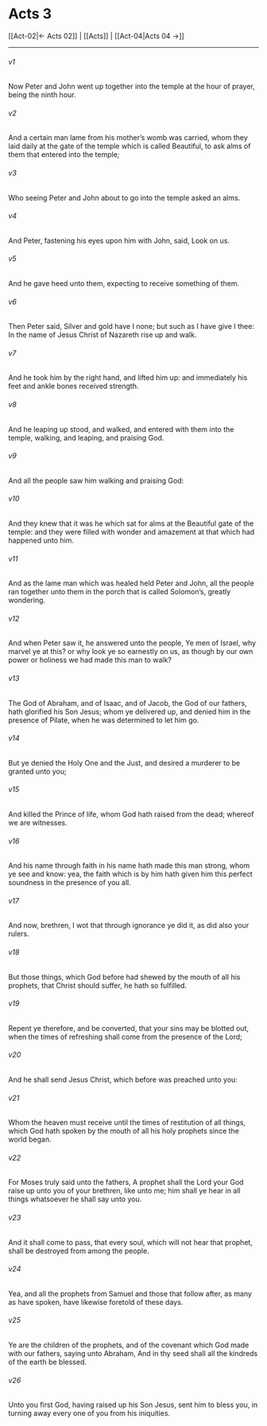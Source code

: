 # Acts 3

[[Act-02|← Acts 02]] | [[Acts]] | [[Act-04|Acts 04 →]]
***

###### v1
Now Peter and John went up together into the temple at the hour of prayer, being the ninth hour.
###### v2
And a certain man lame from his mother’s womb was carried, whom they laid daily at the gate of the temple which is called Beautiful, to ask alms of them that entered into the temple;
###### v3
Who seeing Peter and John about to go into the temple asked an alms.
###### v4
And Peter, fastening his eyes upon him with John, said, Look on us.
###### v5
And he gave heed unto them, expecting to receive something of them.
###### v6
Then Peter said, Silver and gold have I none; but such as I have give I thee: In the name of Jesus Christ of Nazareth rise up and walk.
###### v7
And he took him by the right hand, and lifted him up: and immediately his feet and ankle bones received strength.
###### v8
And he leaping up stood, and walked, and entered with them into the temple, walking, and leaping, and praising God.
###### v9
And all the people saw him walking and praising God:
###### v10
And they knew that it was he which sat for alms at the Beautiful gate of the temple: and they were filled with wonder and amazement at that which had happened unto him.
###### v11
And as the lame man which was healed held Peter and John, all the people ran together unto them in the porch that is called Solomon’s, greatly wondering.
###### v12
And when Peter saw it, he answered unto the people, Ye men of Israel, why marvel ye at this? or why look ye so earnestly on us, as though by our own power or holiness we had made this man to walk?
###### v13
The God of Abraham, and of Isaac, and of Jacob, the God of our fathers, hath glorified his Son Jesus; whom ye delivered up, and denied him in the presence of Pilate, when he was determined to let him go.
###### v14
But ye denied the Holy One and the Just, and desired a murderer to be granted unto you;
###### v15
And killed the Prince of life, whom God hath raised from the dead; whereof we are witnesses.
###### v16
And his name through faith in his name hath made this man strong, whom ye see and know: yea, the faith which is by him hath given him this perfect soundness in the presence of you all.
###### v17
And now, brethren, I wot that through ignorance ye did it, as did also your rulers.
###### v18
But those things, which God before had shewed by the mouth of all his prophets, that Christ should suffer, he hath so fulfilled.
###### v19
Repent ye therefore, and be converted, that your sins may be blotted out, when the times of refreshing shall come from the presence of the Lord;
###### v20
And he shall send Jesus Christ, which before was preached unto you:
###### v21
Whom the heaven must receive until the times of restitution of all things, which God hath spoken by the mouth of all his holy prophets since the world began.
###### v22
For Moses truly said unto the fathers, A prophet shall the Lord your God raise up unto you of your brethren, like unto me; him shall ye hear in all things whatsoever he shall say unto you.
###### v23
And it shall come to pass, that every soul, which will not hear that prophet, shall be destroyed from among the people.
###### v24
Yea, and all the prophets from Samuel and those that follow after, as many as have spoken, have likewise foretold of these days.
###### v25
Ye are the children of the prophets, and of the covenant which God made with our fathers, saying unto Abraham, And in thy seed shall all the kindreds of the earth be blessed.
###### v26
Unto you first God, having raised up his Son Jesus, sent him to bless you, in turning away every one of you from his iniquities. 
